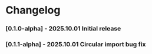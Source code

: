 # Changelog
### [0.1.0-alpha] - 2025.10.01 Initial release
### [0.1.1-alpha] - 2025.10.01 Circular import bug fix
